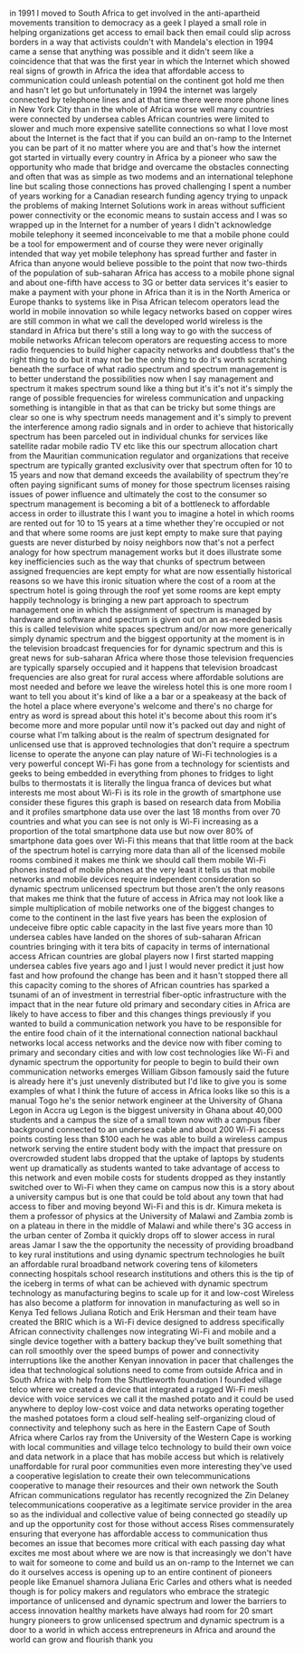 
in 1991 I moved to South Africa to get
involved in the anti-apartheid movements
transition to democracy as a geek I
played a small role in helping
organizations get access to email back
then email could slip across borders in
a way that activists couldn&#39;t with
Mandela&#39;s election in 1994 came a sense
that anything was possible and it didn&#39;t
seem like a coincidence that that was
the first year in which the Internet
which showed real signs of growth in
Africa the idea that affordable access
to communication could unleash potential
on the continent got hold me then and
hasn&#39;t let go but unfortunately in 1994
the internet was largely connected by
telephone lines and at that time there
were more phone lines in New York City
than in the whole of Africa worse
well many countries were connected by
undersea cables African countries were
limited to slower and much more
expensive satellite connections so what
I love most about the Internet is the
fact that if you can build an on-ramp to
the Internet you can be part of it no
matter where you are and that&#39;s how the
internet got started in virtually every
country in Africa by a pioneer who saw
the opportunity who made that bridge and
overcame the obstacles connecting and
often that was as simple as two modems
and an international telephone line but
scaling those connections has proved
challenging I spent a number of years
working for a Canadian research funding
agency trying to unpack the problems of
making Internet Solutions work in areas
without sufficient power connectivity or
the economic means to sustain access and
I was so wrapped up in the Internet for
a number of years I didn&#39;t acknowledge
mobile telephony it seemed inconceivable
to me that a mobile phone could be a
tool for empowerment and of course they
were never originally intended that way
yet mobile telephony has spread further
and faster in Africa than anyone would
believe possible to the point that now
two-thirds of the population of
sub-saharan Africa has access to a
mobile phone signal and about one-fifth
have access to 3G or better data
services it&#39;s easier to make a payment
with your phone in Africa than it is in
the North America or Europe thanks to
systems like in Pisa African telecom
operators lead the world in mobile
innovation
so while legacy networks based on copper
wires are still common in what we call
the developed world wireless is the
standard in Africa but there&#39;s still a
long way to go with the success of
mobile networks African telecom
operators are requesting access to more
radio frequencies to build higher
capacity networks and doubtless that&#39;s
the right thing to do
but it may not be the only thing to do
it&#39;s worth scratching beneath the
surface of what radio spectrum and
spectrum management is to better
understand the possibilities now when I
say management and spectrum it makes
spectrum sound like a thing but it&#39;s
it&#39;s not it&#39;s simply the range of
possible frequencies for wireless
communication and unpacking something is
intangible in that as that can be tricky
but some things are clear so one is why
spectrum needs management and it&#39;s
simply to prevent the interference among
radio signals and in order to achieve
that historically spectrum has been
parceled out in individual chunks for
services like satellite radar mobile
radio TV etc like this our spectrum
allocation chart from the Mauritian
communication regulator and
organizations that receive spectrum are
typically granted exclusivity over that
spectrum often for 10 to 15 years and
now that demand exceeds the availability
of spectrum they&#39;re often paying
significant sums of money for those
spectrum licenses raising issues of
power influence and ultimately the cost
to the consumer so spectrum management
is becoming a bit of a bottleneck to
affordable access
in order to illustrate this I want you
to imagine a hotel in which rooms are
rented out for 10 to 15 years at a time
whether they&#39;re occupied or not and that
where some rooms are just kept empty to
make sure that paying guests are never
disturbed by noisy neighbors now that&#39;s
not a perfect analogy for how spectrum
management works but it does illustrate
some key inefficiencies such as the way
that chunks of spectrum between assigned
frequencies are kept empty for what are
now essentially historical reasons so we
have this ironic situation where the
cost of a room at the spectrum hotel is
going through the roof yet some rooms
are kept empty happily technology is
bringing a new part approach to spectrum
management one in which the assignment
of spectrum is managed by hardware and
software and spectrum is given out on an
as-needed basis
this is called television white spaces
spectrum and/or now more generically
simply dynamic spectrum and the biggest
opportunity at the moment is in the
television broadcast frequencies for for
dynamic spectrum and this is great news
for sub-saharan Africa where those those
television frequencies are typically
sparsely occupied and it happens that
television broadcast frequencies are
also great for rural access where
affordable solutions are most needed and
before we leave the wireless hotel this
is one more room I want to tell you
about it&#39;s kind of like a a bar or a
speakeasy at the back of the hotel a
place where everyone&#39;s welcome and
there&#39;s no charge for entry as word is
spread about this hotel it&#39;s become
about this room it&#39;s become more and
more popular until now it&#39;s packed out
day and night of course what I&#39;m talking
about is the realm of spectrum
designated for unlicensed use that is
approved technologies that don&#39;t require
a spectrum license to operate the anyone
can play nature
of Wi-Fi technologies is a very powerful
concept Wi-Fi has gone from a technology
for scientists and geeks to being
embedded in everything from phones to
fridges to light bulbs to thermostats it
is literally the lingua franca of
devices but what interests me most about
Wi-Fi is its role in the growth of
smartphone use consider these figures
this graph is based on research data
from Mobilia and it profiles smartphone
data use over the last 18 months from
over 70 countries and what you can see
is not only is Wi-Fi increasing as a
proportion of the total smartphone data
use but now over 80% of smartphone data
goes over Wi-Fi this means that that
little room at the back of the spectrum
hotel is carrying more data than all of
the licensed mobile rooms combined it
makes me think we should call them
mobile Wi-Fi phones instead of mobile
phones at the very least it tells us
that mobile networks and mobile devices
require independent consideration so
dynamic spectrum unlicensed spectrum but
those aren&#39;t the only reasons that makes
me think that the future of access in
Africa may not look like a simple
multiplication of mobile networks one of
the biggest changes to come to the
continent in the last five years has
been the explosion of undeceive fibre
optic cable capacity in the last five
years more than 10 undersea cables have
landed on the shores of sub-saharan
African countries bringing with it tera
bits of capacity in terms of
international access African countries
are global players now I first started
mapping undersea cables five years ago
and I just I would never predict it just
how fast and how profound the change has
been and it hasn&#39;t stopped there all
this capacity coming to the shores of
African countries has sparked a tsunami
of an of investment in terrestrial
fiber-optic infrastructure
with the impact that in the near future
old primary and secondary cities in
Africa are likely to have access to
fiber and this changes things previously
if you wanted to build a communication
network you have to be responsible for
the entire food chain of it the
international connection national
backhaul networks local access networks
and the device now with fiber coming to
primary and secondary cities and with
low cost technologies like Wi-Fi and
dynamic spectrum the opportunity for
people to begin to build their own
communication networks emerges William
Gibson famously said the future is
already here it&#39;s just unevenly
distributed but I&#39;d like to give you is
some examples of what I think the future
of access in Africa looks like so this
is a manual Togo he&#39;s the senior network
engineer at the University of Ghana
Legon in Accra ug Legon is the biggest
university in Ghana about 40,000
students and a campus the size of a
small town now with a campus fiber
background connected to an undersea
cable and about 200 Wi-Fi access points
costing less than $100 each he was able
to build a wireless campus network
serving the entire student body with the
impact that pressure on overcrowded
student labs dropped that the uptake of
laptops by students went up dramatically
as students wanted to take advantage of
access to this network and even mobile
costs for students dropped as they
instantly switched over to Wi-Fi when
they came on campus now this is a story
about a university campus but is one
that could be told about any town that
had access to fiber and moving beyond
Wi-Fi and this is dr. Kimura meketa is
them a professor of physics at the
University of Malawi and Zambia
zomb is on a plateau in there in the
middle of Malawi
and while there&#39;s 3G access in the urban
center of Zomba it quickly drops off to
slower access in rural areas Jamar I saw
the the opportunity the necessity of
providing broadband to key rural
institutions and using dynamic spectrum
technologies he built an affordable
rural broadband network covering tens of
kilometers connecting hospitals school
research institutions and others this is
the tip of the iceberg in terms of what
can be achieved with dynamic spectrum
technology as manufacturing begins to
scale up for it and low-cost Wireless
has also become a platform for
innovation in manufacturing as well so
in Kenya Ted fellows Juliana Rotich and
Erik Hersman and their team have created
the BRIC which is a Wi-Fi device
designed to address specifically African
connectivity challenges now integrating
Wi-Fi and mobile and a single device
together with a battery backup they&#39;ve
built something that can roll smoothly
over the speed bumps of power and
connectivity interruptions like the
another Kenyan innovation in pacer that
challenges the idea that technological
solutions need to come from outside
Africa and in South Africa with help
from the Shuttleworth foundation I
founded village telco where we created a
device that integrated a rugged Wi-Fi
mesh device with voice services we call
it the mashed potato and it could be
used anywhere to deploy low-cost voice
and data networks operating together the
mashed potatoes form a cloud
self-healing self-organizing cloud of
connectivity and telephony such as here
in the Eastern Cape of South Africa
where Carlos ray from the University of
the Western Cape is working with local
communities and village telco technology
to build their own voice and data
network in a place that has mobile
access but which is relatively
unaffordable for rural poor communities
even more interesting they&#39;ve used a
cooperative legislation to create their
own telecommunications cooperative to
manage their resources and their own
network the South African communications
regulator has recently recognized the
Zin Delaney
telecommunications cooperative as a
legitimate service provider in the area
so as the individual and collective
value of being connected go steadily up
and up the opportunity cost for those
without access Rises commensurately
ensuring that everyone has affordable
access to communication thus becomes an
issue that becomes more critical with
each passing day what excites me most
about where we are now is that
increasingly we don&#39;t have to wait for
someone to come and build us an on-ramp
to the Internet we can do it ourselves
access is opening up to an entire
continent of pioneers people like
Emanuel shamora Juliana Eric Carles and
others what is needed though is for
policy makers and regulators who embrace
the strategic importance of unlicensed
and dynamic spectrum and lower the
barriers to access innovation healthy
markets have always had room for 20
smart hungry pioneers to grow unlicensed
spectrum and dynamic spectrum is a door
to a world in which access entrepreneurs
in Africa and around the world can grow
and flourish thank
you
